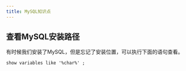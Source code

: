 ```yaml
---
title: MySQL知识点
---
```


## 查看MySQL安装路径
有时候我们安装了MySQL，但是忘记了安装位置，可以执行下面的语句查看。
```
show variables like '%char%' ;

```


